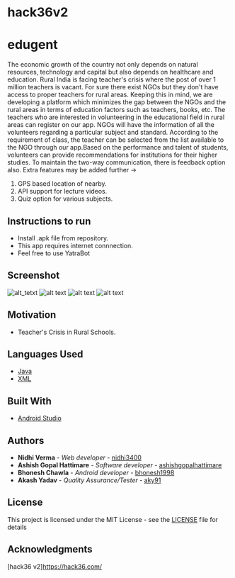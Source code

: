 # hack36v2
# edugent
The economic growth of the country not only depends on natural resources, technology and capital but also depends on healthcare and education. Rural India is facing teacher's crisis where the post of over 1 million teachers is vacant. For sure there exist NGOs but they don't have access to proper teachers for rural areas. Keeping this in mind, we are developing a platform which minimizes the gap between the NGOs and the rural areas in terms of education factors such as teachers, books, etc. The teachers who are interested in volunteering in the educational field in rural areas can register on our app. NGOs will have the information of all the volunteers regarding a particular subject and standard. According to the requirement of class, the teacher can be selected from the list available to the NGO through our app.Based on the performance and talent of students, volunteers can provide recommendations for institutions for their higher studies. To maintain the two-way communication, there is feedback option also. 
Extra features may be added further ->
1. GPS based location of nearby.
2. API support for lecture videos.
3. Quiz option for various subjects.

## Instructions to run
* Install .apk file from repository.
* This app requires internet connnection.
* Feel free to use YatraBot 

## Screenshot
![alt_tetxt](https://github.com/bhonesh1998/hack36v2/blob/master/Screenshot_2019-01-27-08-01-37-578_com.example.bhonesh.hack36.jpg)
![alt text](https://github.com/bhonesh1998/hack36v2/blob/master/Screenshot_2019-01-27-08-02-32-577_com.example.bhonesh.hack36.jpg)
![alt text](https://github.com/bhonesh1998/hack36v2/blob/master/Screenshot_2019-01-27-08-04-00-882_com.example.bhonesh.hack36.jpg)
![alt text](https://github.com/bhonesh1998/hack36v2/blob/master/Screenshot_2019-01-27-08-05-31-816_com.example.bhonesh.hack36.jpg)


## Motivation
* Teacher's Crisis in Rural Schools. 

## Languages Used
* [Java](https://www.java.com/)
* [XML](https://www.xmlfiles.com/xml)

## Built With
* [Android Studio](https://developer.android.com/studio/index.html)



## Authors
* **Nidhi Verma** - *Web developer* - [nidhi3400](https://github.com/nidhi3400)
* **Ashish Gopal Hattimare** - *Software developer* - [ashishgopalhattimare](https://github.com/ashishgopalhattimare)
* **Bhonesh Chawla** - *Android developer* - [bhonesh1998](https://github.com/bhonesh1998)
* **Akash Yadav** - *Quality Assurance/Tester* - [aky91](https://github.com/aky91)


## License

This project is licensed under the MIT License - see the [LICENSE](LICENSE) file for details
## Acknowledgments
[hack36 v2]https://hack36.com/

